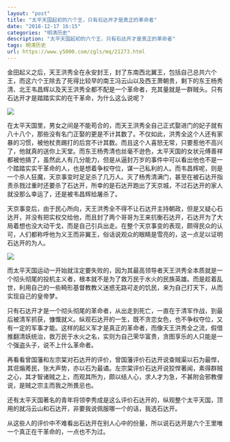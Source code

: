```yaml
---
layout: "post"
title: "太平天国起初的六个王，只有石达开才是真正的革命者"
date: "2018-12-17 16:15"
categories: "明清历史"
description: "太平天国起初的六个王，只有石达开才是真正的革命者"
tags: 明清历史
url: https://www.y5000.com/zgls/mq/21273.html
---
```






金田起义之后，天王洪秀全在永安封王，封了东南西北翼王，包括自己总共六个王，而这六个王除去了死得比较早的南王冯云山以及西王萧朝贵，剩下的东王杨秀清、北王韦昌辉以及天王洪秀全都不配是一个革命者，充其量就是一群贼头。只有石达开才是踏踏实实的在干革命，为什么这么说呢？

![](https://img.y5000.com/uploads/allimg/170508/11-1F50QK511645.jpg)

在太平天国里，男女之间是不能苟合的，而天王洪秀全自己正式娶进门的妃子就有八十八个，那些没有名门正娶的更是不计其数了。不仅如此，洪秀全这个人还有家暴的习惯，被他杖责踢打的后宫不计其数。而且这个人喜怒无常，只要惹他不高兴了，他就真的送你上天堂。而东王杨秀清也丝毫不逊色，太平天国的女状元傅善祥都被他搞了，虽然此人有几分能力，但是从逼封万岁的事件中可以看出他也不是一个踏踏实实干革命的人，也是想着争权夺位，谋一己私利的人。而韦昌辉呢，则是一个杀人狂魔，天京事变时足足杀了几万人。灭了杨秀清满门，甚至在被石达开指责杀戮过重时还要杀了石达开，所幸的是石达开跑出了天京城，不过石达开的家人就没那么幸运了，还是被韦昌辉给屠杀了。

天京事变后，由于民心所向，天王洪秀全不得不让石达开主持朝政，但是又疑心石达开，并没有把实权交给他，而且封了两个哥哥为王来抗衡石达开，石达开为了大局着想也没大动干戈，而是自己引兵出走。在整个天京事变的表现，颇得民众的认可，人们都称呼他为义王而非翼王，俗话说观众的眼睛是雪亮的，这一点足以证明石达开的为人。

![](https://img.y5000.com/uploads/allimg/170508/11-1F50QK532I6.jpg)

而太平天国运动一开始就注定要失败的，因为其最高领导者天王洪秀全本质就是一个彻头彻尾的投机主义者，根本就不是为了救万民于水火的民族英雄。而是趁着乱世，利用自己的一些畸形基督教教义迷惑无路可走的饥民，来为自己打天下，从而实现自己的皇帝梦。

只有石达开才是一个彻头彻尾的革命者，从出走到死亡，一直在于清军作战，到最后被清军抓获，慷慨就义。纵观石达开的一生，既不贪恋女色，也不争权夺位，又有一定的军事才能。这样的起义军才是真正的革命者，而像天王洪秀全之流，假借推翻清妖统治，救万民于水火之名，实则为自己荣华富贵，贪图享乐的人只能是一个强盗头子，说不上什么革命者。

再看看曾国藩和左宗棠对石达开的评价，曾国藩评价石达开说查贼渠以石为最悍，其诳煽莠民，张大声势，亦以石为最谲。左宗棠评价石达开说狡悍著闻，素得群贼之心，其才智诸贼之上，而观其所为，颇以结人心，求人才为急，不甚附会邪教俚说，是贼之宗主而我之所畏忌也。

还有太平天国著名的青年将领李秀成是这么评价石达开的，纵观整个太平天国，顶用的就冯云山和石达开，非要我说佩服哪一个的话，我选石达开。

从这些人的评价中不难看出石达开在别人心中的份量，所以说石达开是六个王里唯一个真正在干革命的，一点也不为过。

